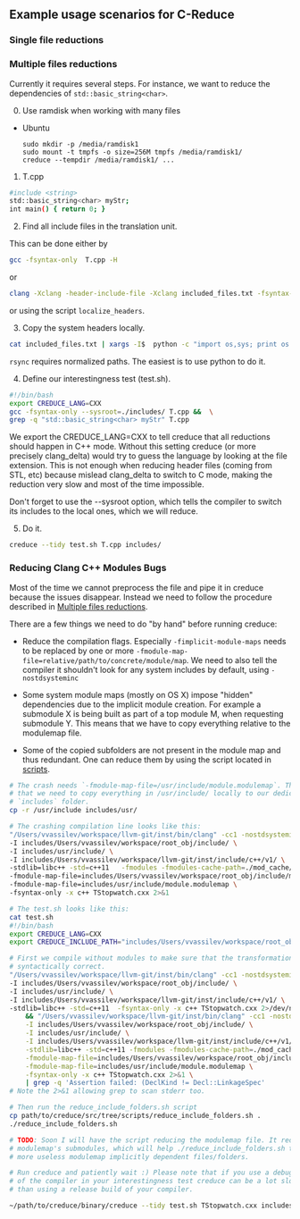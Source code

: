## Example usage scenarios for C-Reduce

### Single file reductions

<a name="MultiFileReductions"></a>
### Multiple files reductions

Currently it requires several steps. For instance, we want to reduce the
dependencies of `std::basic_string<char>`.

0. Use ramdisk when working with many files

  - Ubuntu
     ```
     sudo mkdir -p /media/ramdisk1
     sudo mount -t tmpfs -o size=256M tmpfs /media/ramdisk1/
     creduce --tempdir /media/ramdisk1/ ...

     ```

1. T.cpp

```bash
#include <string>
std::basic_string<char> myStr;
int main() { return 0; }
```

2. Find all include files in the translation unit.

This can be done either by
```bash
gcc -fsyntax-only  T.cpp -H
```
or
```bash
clang -Xclang -header-include-file -Xclang included_files.txt -fsyntax-only T.cpp && sed -i.bak '/<command line>/d' included_files.txt
```

or using the script `localize_headers`.

3. Copy the system headers locally.
```bash
cat included_files.txt | xargs -I$  python -c "import os,sys; print os.path.abspath(sys.argv[1])" $ | xargs -I$ rsync -R -L $ includes/
```

`rsync` requires normalized paths. The easiest is to use python to do it.

4. Define our interestingness test (test.sh).

```bash
#!/bin/bash
export CREDUCE_LANG=CXX
gcc -fsyntax-only --sysroot=./includes/ T.cpp &&  \
grep -q "std::basic_string<char> myStr" T.cpp
```

We export the CREDUCE_LANG=CXX to tell creduce that all reductions should happen
in C++ mode. Without this setting creduce (or more precisely clang_delta) would
try to guess the language by looking at the file extension. This is not enough
when reducing header files (coming from STL, etc) because mislead clang_delta to
switch to C mode, making the reduction very slow and most of the time impossible.

Don't forget to use the --sysroot option, which tells the compiler to switch its
includes to the local ones, which we will reduce.

5. Do it.

```bash
creduce --tidy test.sh T.cpp includes/
```

### Reducing Clang C++ Modules Bugs

Most of the time we cannot preprocess the file and pipe it in creduce because
the issues disappear. Instead we need to follow the procedure described in
[Multiple files reductions](#MultiFileReductions).

There are a few things we need to do "by hand" before running creduce:

  * Reduce the compilation flags. Especially `-fimplicit-module-maps` needs to be
replaced by one or more `-fmodule-map-file=relative/path/to/concrete/module/map`.
We need to also tell the compiler it shouldn't look for any system includes by
default, using `-nostdsysteminc`

  * Some system module maps (mostly on OS X) impose "hidden" dependencies due to
the implicit module creation. For example a submodule X is being built as part
of a top module M, when requesting submodule Y. This means that we have to copy
everything relative to the modulemap file.

  * Some of the copied subfolders are not present in the module map and thus
redundant. One can reduce them by using the script located in
[scripts](scripts/reduce_include_folders.sh).

```bash
# The crash needs `-fmodule-map-file=/usr/include/module.modulemap`. This means
# that we need to copy everything in /usr/include/ locally to our dedicated
# `includes` folder.
cp -r /usr/include includes/usr/

# The crashing compilation line looks like this:
"/Users/vvassilev/workspace/llvm-git/inst/bin/clang" -cc1 -nostdsysteminc \
-I includes/Users/vvassilev/workspace/root_obj/include/ \
-I includes/usr/include/ \
-I includes/Users/vvassilev/workspace/llvm-git/inst/include/c++/v1/ \
-stdlib=libc++ -std=c++11   -fmodules -fmodules-cache-path=./mod_cache/ \
-fmodule-map-file=includes/Users/vvassilev/workspace/root_obj/include/module.modulemap \
-fmodule-map-file=includes/usr/include/module.modulemap \
-fsyntax-only -x c++ TStopwatch.cxx 2>&1

# The test.sh looks like this:
cat test.sh
#!/bin/bash
export CREDUCE_LANG=CXX
export CREDUCE_INCLUDE_PATH="includes/Users/vvassilev/workspace/root_obj/include/:includes/usr/include/:includes/Users/vvassilev/workspace/llvm-git/inst/include/c++/v1/"

# First we compile without modules to make sure that the transformation was
# syntactically correct.
"/Users/vvassilev/workspace/llvm-git/inst/bin/clang" -cc1 -nostdsysteminc  \
-I includes/Users/vvassilev/workspace/root_obj/include/ \
-I includes/usr/include/ \
-I includes/Users/vvassilev/workspace/llvm-git/inst/include/c++/v1/ \
-stdlib=libc++ -std=c++11  -fsyntax-only -x c++ TStopwatch.cxx 2>/dev/null \
    && "/Users/vvassilev/workspace/llvm-git/inst/bin/clang" -cc1 -nostdsysteminc \
    -I includes/Users/vvassilev/workspace/root_obj/include/ \
    -I includes/usr/include/ \
    -I includes/Users/vvassilev/workspace/llvm-git/inst/include/c++/v1/ \
    -stdlib=libc++ -std=c++11 -fmodules -fmodules-cache-path=./mod_cache/ \
    -fmodule-map-file=includes/Users/vvassilev/workspace/root_obj/include/module.modulemap \
    -fmodule-map-file=includes/usr/include/module.modulemap \
    -fsyntax-only -x c++ TStopwatch.cxx 2>&1 \
    | grep -q 'Assertion failed: (DeclKind != Decl::LinkageSpec'
# Note the 2>&1 allowing grep to scan stderr too.

# Then run the reduce_include_folders.sh script
cp path/to/creduce/src/tree/scripts/reduce_include_folders.sh .
./reduce_include_folders.sh

# TODO: Soon I will have the script reducing the modulemap file. It reduces
# modulemap's submodules, which will help ./reduce_include_folders.sh to remove
# more useless modulemap implicitly dependent files/folders.

# Run creduce and patiently wait :) Please note that if you use a debug version
# of the compiler in your interestingness test creduce can be a lot slower (~10x)
# than using a release build of your compiler.

~/path/to/creduce/binary/creduce --tidy test.sh TStopwatch.cxx includes/*

```
